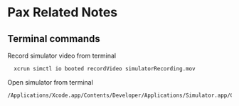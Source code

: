 
# Pax Related Notes 


## Terminal commands

Record simulator video from terminal

```bash
  xcrun simctl io booted recordVideo simulatorRecording.mov
```
Open simulator from terminal

```bash
/Applications/Xcode.app/Contents/Developer/Applications/Simulator.app/Contents/MacOS/Simulator -CurrentDeviceUDID 56EFE676-7C2F-4FF9-94F1-6F346CD3593F
```

